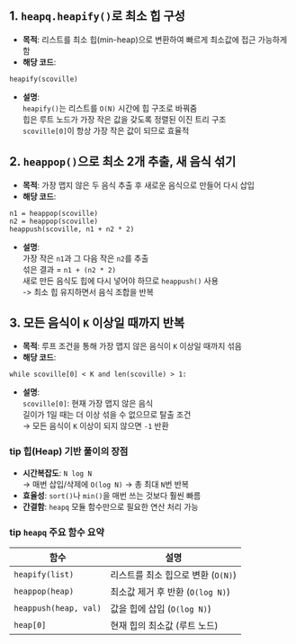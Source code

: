 ## 1. `heapq.heapify()`로 최소 힙 구성
- **목적**: 리스트를 최소 힙(min-heap)으로 변환하여 빠르게 최소값에 접근 가능하게 함
- **해당 코드**:
```
heapify(scoville)
```
- **설명**:   
  `heapify()`는 리스트를 `O(N)` 시간에 힙 구조로 바꿔줌   
  힙은 루트 노드가 가장 작은 값을 갖도록 정렬된 이진 트리 구조   
  `scoville[0]`이 항상 가장 작은 값이 되므로 효율적   

## 2. `heappop()`으로 최소 2개 추출, 새 음식 섞기
- **목적**: 가장 맵지 않은 두 음식 추출 후 새로운 음식으로 만들어 다시 삽입
- **해당 코드**:
```
n1 = heappop(scoville)
n2 = heappop(scoville)
heappush(scoville, n1 + n2 * 2)
```
- **설명**:   
  가장 작은 `n1`과 그 다음 작은 `n2`를 추출   
  섞은 결과 = `n1 + (n2 * 2)`   
  새로 만든 음식도 힙에 다시 넣어야 하므로 `heappush()` 사용   
  -> 최소 힙 유지하면서 음식 조합을 반복   

## 3. 모든 음식이 `K` 이상일 때까지 반복
- **목적**: 루프 조건을 통해 가장 맵지 않은 음식이 `K` 이상일 때까지 섞음
- **해당 코드**:
```
while scoville[0] < K and len(scoville) > 1:
```
- **설명**:   
  `scoville[0]`: 현재 가장 맵지 않은 음식   
  길이가 1일 때는 더 이상 섞을 수 없으므로 탈출 조건   
  → 모든 음식이 `K` 이상이 되지 않으면 `-1` 반환

### tip 힙(Heap) 기반 풀이의 장점
- **시간복잡도**: `N log N`   
  -> 매번 삽입/삭제에 `O(log N)` → 총 최대 `N`번 반복
- **효율성**: `sort()`나 `min()`을 매번 쓰는 것보다 훨씬 빠름
- **간결함**: `heapq` 모듈 함수만으로 필요한 연산 처리 가능

### tip `heapq` 주요 함수 요약
|함수|설명|
|---|---|
|`heapify(list)`|리스트를 최소 힙으로 변환 (`O(N)`)|
|`heappop(heap)`|최소값 제거 후 반환 (`O(log N)`)|
|`heappush(heap, val)`|값을 힙에 삽입 (`O(log N)`)|
|`heap[0]`|현재 힙의 최소값 (루트 노드)|
